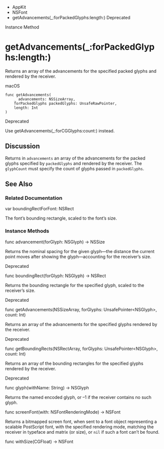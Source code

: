 

- AppKit
- NSFont
-  getAdvancements(\_:forPackedGlyphs:length:) Deprecated

Instance Method

# getAdvancements(\_:forPackedGlyphs:length:)

Returns an array of the advancements for the specified packed glyphs and rendered by the receiver.

macOS

``` source
func getAdvancements(
    _ advancements: NSSizeArray,
    forPackedGlyphs packedGlyphs: UnsafeRawPointer,
    length: Int
)
```

Deprecated

Use getAdvancements(_:forCGGlyphs:count:) instead.

## Discussion

Returns in `advancements` an array of the advancements for the packed glyphs specified by `packedGlyphs` and rendered by the receiver. The `glyphCount` must specify the count of glyphs passed in `packedGlyphs`.

## See Also

### Related Documentation

var boundingRectForFont: NSRect

The font’s bounding rectangle, scaled to the font’s size.

### Instance Methods

func advancement(forGlyph: NSGlyph) -> NSSize

Returns the nominal spacing for the given glyph—the distance the current point moves after showing the glyph—accounting for the receiver’s size.

Deprecated

func boundingRect(forGlyph: NSGlyph) -> NSRect

Returns the bounding rectangle for the specified glyph, scaled to the receiver’s size.

Deprecated

func getAdvancements(NSSizeArray, forGlyphs: UnsafePointer&lt;NSGlyph>, count: Int)

Returns an array of the advancements for the specified glyphs rendered by the receiver.

Deprecated

func getBoundingRects(NSRectArray, forGlyphs: UnsafePointer&lt;NSGlyph>, count: Int)

Returns an array of the bounding rectangles for the specified glyphs rendered by the receiver.

Deprecated

func glyph(withName: String) -> NSGlyph

Returns the named encoded glyph, or –1 if the receiver contains no such glyph.

func screenFont(with: NSFontRenderingMode) -> NSFont

Returns a bitmapped screen font, when sent to a font object representing a scalable PostScript font, with the specified rendering mode, matching the receiver in typeface and matrix (or size), or `nil` if such a font can’t be found.

func withSize(CGFloat) -> NSFont

